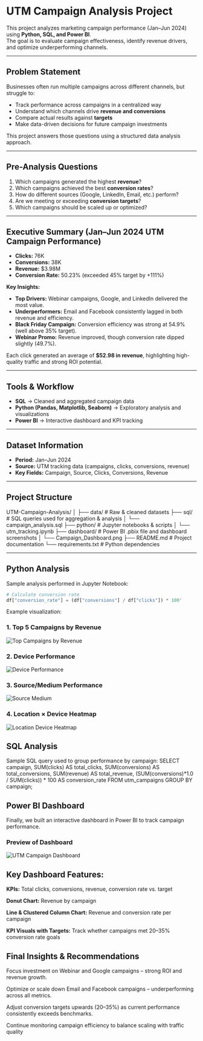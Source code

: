# UTM Campaign Analysis Project  

This project analyzes marketing campaign performance (Jan–Jun 2024) using **Python, SQL, and Power BI**.  
The goal is to evaluate campaign effectiveness, identify revenue drivers, and optimize underperforming channels.  

---

## Problem Statement  
Businesses often run multiple campaigns across different channels, but struggle to:  
- Track performance across campaigns in a centralized way  
- Understand which channels drive **revenue and conversions**  
- Compare actual results against **targets**  
- Make data-driven decisions for future campaign investments  

This project answers those questions using a structured data analysis approach.  

---

## Pre-Analysis Questions  
1. Which campaigns generated the highest **revenue**?  
2. Which campaigns achieved the best **conversion rates**?  
3. How do different sources (Google, LinkedIn, Email, etc.) perform?  
4. Are we meeting or exceeding **conversion targets**?  
5. Which campaigns should be scaled up or optimized?  

---

## Executive Summary (Jan–Jun 2024 UTM Campaign Performance)  
- **Clicks:** 76K  
- **Conversions:** 38K  
- **Revenue:** $3.98M  
- **Conversion Rate:** 50.23% (exceeded 45% target by +111%)  

**Key Insights:**  
- **Top Drivers:** Webinar campaigns, Google, and LinkedIn delivered the most value.  
- **Underperformers:** Email and Facebook consistently lagged in both revenue and efficiency.  
- **Black Friday Campaign:** Conversion efficiency was strong at 54.9% (well above 35% target).  
- **Webinar Promo:** Revenue improved, though conversion rate dipped slightly (49.7%).  

Each click generated an average of **$52.98 in revenue**, highlighting high-quality traffic and strong ROI potential.  

---

## Tools & Workflow  
- **SQL** → Cleaned and aggregated campaign data  
- **Python (Pandas, Matplotlib, Seaborn)** → Exploratory analysis and visualizations  
- **Power BI** → Interactive dashboard and KPI tracking  

---

## Dataset Information  
- **Period:** Jan–Jun 2024  
- **Source:** UTM tracking data (campaigns, clicks, conversions, revenue)  
- **Key Fields:** Campaign, Source, Clicks, Conversions, Revenue  

---

## Project Structure  
UTM-Campaign-Analysis/
│
├── data/ # Raw & cleaned datasets
├── sql/ # SQL queries used for aggregation & analysis
│ └── campaign_analysis.sql
├── python/ # Jupyter notebooks & scripts
│ └── utm_tracking.ipynb
├── dashboard/ # Power BI .pbix file and dashboard screenshots
│ └── Campaign_Dashboard.png
├── README.md # Project documentation
└── requirements.txt # Python dependencies

---

## Python Analysis  
Sample analysis performed in Jupyter Notebook:  
```python
# Calculate conversion rate
df["conversion_rate"] = (df["conversions"] / df["clicks"]) * 100'
```

Example visualization:

### 1. Top 5 Campaigns by Revenue  
![Top Campaigns by Revenue](Top5_revenue.png)  
  

### 2. Device Performance  
![Device Performance](device_performance.png)  

### 3. Source/Medium Performance  
![Source Medium](revenue.png)  

### 4. Location × Device Heatmap  
![Location Device Heatmap](Heatmap.png) 

## SQL Analysis 

Sample SQL query used to group performance by campaign:
SELECT 
    campaign,
    SUM(clicks) AS total_clicks,
    SUM(conversions) AS total_conversions,
    SUM(revenue) AS total_revenue,
    (SUM(conversions)*1.0 / SUM(clicks)) * 100 AS conversion_rate
FROM utm_campaigns
GROUP BY campaign;

## Power BI Dashboard 

Finally, we built an interactive dashboard in Power BI to track campaign performance.

### Preview of Dashboard
![UTM Campaign Dashboard](Campaign_Dashboard.png)

## Key Dashboard Features:

**KPIs:** Total clicks, conversions, revenue, conversion rate vs. target

**Donut Chart:** Revenue by campaign

**Line & Clustered Column Chart:** Revenue and conversion rate per campaign

**KPI Visuals with Targets:** Track whether campaigns met 20–35% conversion rate goals

## Final Insights & Recommendations

Focus investment on Webinar and Google campaigns – strong ROI and revenue growth.

Optimize or scale down Email and Facebook campaigns – underperforming across all metrics.

Adjust conversion targets upwards (20–35%) as current performance consistently exceeds benchmarks.

Continue monitoring campaign efficiency to balance scaling with traffic quality
 

